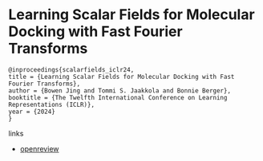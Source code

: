 # Learning Scalar Fields for Molecular Docking with Fast Fourier Transforms

```
@inproceedings{scalarfields_iclr24,
title = {Learning Scalar Fields for Molecular Docking with Fast Fourier Transforms},
author = {Bowen Jing and Tommi S. Jaakkola and Bonnie Berger},
booktitle = {The Twelfth International Conference on Learning Representations (ICLR)},
year = {2024}
}
```

links
- [openreview](https://openreview.net/forum?id=BIveOmD1Nh)
